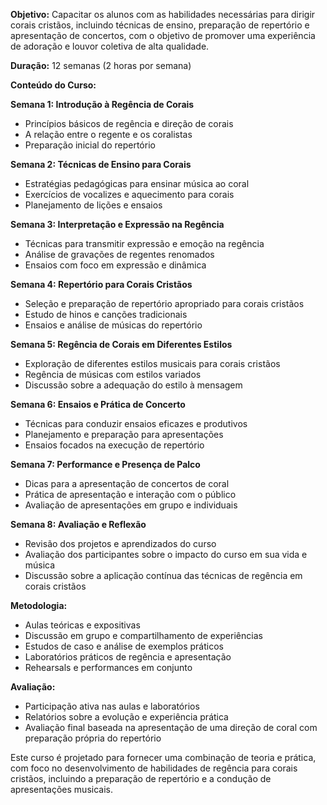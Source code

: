 

**Objetivo:** Capacitar os alunos com as habilidades necessárias para dirigir corais cristãos, incluindo técnicas de ensino, preparação de repertório e apresentação de concertos, com o objetivo de promover uma experiência de adoração e louvor coletiva de alta qualidade.

**Duração:** 12 semanas (2 horas por semana)

**Conteúdo do Curso:**

**Semana 1: Introdução à Regência de Corais**

- Princípios básicos de regência e direção de corais
- A relação entre o regente e os coralistas
- Preparação inicial do repertório

**Semana 2: Técnicas de Ensino para Corais**

- Estratégias pedagógicas para ensinar música ao coral
- Exercícios de vocalizes e aquecimento para corais
- Planejamento de lições e ensaios

**Semana 3: Interpretação e Expressão na Regência**

- Técnicas para transmitir expressão e emoção na regência
- Análise de gravações de regentes renomados
- Ensaios com foco em expressão e dinâmica

**Semana 4: Repertório para Corais Cristãos**

- Seleção e preparação de repertório apropriado para corais cristãos
- Estudo de hinos e canções tradicionais
- Ensaios e análise de músicas do repertório

**Semana 5: Regência de Corais em Diferentes Estilos**

- Exploração de diferentes estilos musicais para corais cristãos
- Regência de músicas com estilos variados
- Discussão sobre a adequação do estilo à mensagem

**Semana 6: Ensaios e Prática de Concerto**

- Técnicas para conduzir ensaios eficazes e produtivos
- Planejamento e preparação para apresentações
- Ensaios focados na execução de repertório

**Semana 7: Performance e Presença de Palco**

- Dicas para a apresentação de concertos de coral
- Prática de apresentação e interação com o público
- Avaliação de apresentações em grupo e individuais

**Semana 8: Avaliação e Reflexão**

- Revisão dos projetos e aprendizados do curso
- Avaliação dos participantes sobre o impacto do curso em sua vida e música
- Discussão sobre a aplicação contínua das técnicas de regência em corais cristãos

**Metodologia:**

- Aulas teóricas e expositivas
- Discussão em grupo e compartilhamento de experiências
- Estudos de caso e análise de exemplos práticos
- Laboratórios práticos de regência e apresentação
- Rehearsals e performances em conjunto

**Avaliação:**

- Participação ativa nas aulas e laboratórios
- Relatórios sobre a evolução e experiência prática
- Avaliação final baseada na apresentação de uma direção de coral com preparação própria do repertório

Este curso é projetado para fornecer uma combinação de teoria e prática, com foco no desenvolvimento de habilidades de regência para corais cristãos, incluindo a preparação de repertório e a condução de apresentações musicais.